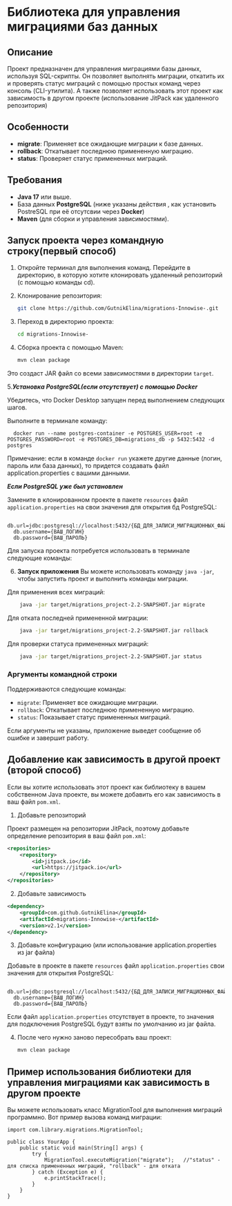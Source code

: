 # Библиотека для управления миграциями баз данных

## Описание
Проект предназначен для управления миграциями базы данных, используя SQL-скрипты. Он позволяет выполнять миграции, откатить их и проверять статус 
миграций с помощью простых команд через консоль (CLI-утилита). А также позволяет использовать этот проект как зависимость в другом проекте (использование JitPack как удаленного репозитория)

## Особенности

- **migrate**: Применяет все ожидающие миграции к базе данных.
- **rollback**: Откатывает последнюю примененную миграцию.
- **status**: Проверяет статус примененных миграций.

## Требования

- **Java 17** или выше.
- База данных **PostgreSQL** (ниже указаны действия , как установить PostreSQL при её отсутсвии через **Docker**)
- **Maven** (для сборки и управления зависимостями).

## Запуск проекта через командную строку(первый способ)

1. Откройте терминал для выполнения команд. Перейдите в директорию, в которую хотите клонировать удаленный репозиторий (с помощью команды cd).

2. Клонирование репозитория:
   ```bash
   git clone https://github.com/GutnikElina/migrations-Innowise-.git

3. Переход в директорию проекта:
   ```bash
   cd migrations-Innowise-

4. Сборка проекта с помощью Maven:
   ```bash
   mvn clean package
Это создаст JAR файл со всеми зависимостями в директории `target`.

5.***Установка PostgreSQL(если отсутствует) с помощью Docker***

Убедитесь, что Docker Desktop запущен перед выполнением следующих шагов.

Выполните в терминале команду:
```
  docker run --name postgres-container -e POSTGRES_USER=root -e POSTGRES_PASSWORD=root -e POSTGRES_DB=migrations_db -p 5432:5432 -d postgres
```
Примечание: если в команде ```docker run``` укажете другие данные (логин, пароль или база данных), то придется создавать файл application.properties с вашими данными.


***Если PostgreSQL уже был установлен***

Замените в клонированном проекте в пакете ```resources``` файл ```application.properties``` на свои значения для открытия бд PostgreSQL:
```
  db.url=jdbc:postgresql://localhost:5432/{БД_ДЛЯ_ЗАПИСИ_МИГРАЦИОННЫХ_ФАЙЛОВ}
  db.username={ВАШ_ЛОГИН}
  db.password={ВАШ_ПАРОЛЬ}
```
Для запуска проекта потребуется использовать в терминале следующие команды:

6. **Запуск приложения**
    Вы можете использовать команду `java -jar`, чтобы запустить проект и выполнить команды миграции.

Для применения всех миграций:

```bash
    java -jar target/migrations_project-2.2-SNAPSHOT.jar migrate
 ```

Для отката последней примененной миграции:

```bash
    java -jar target/migrations_project-2.2-SNAPSHOT.jar rollback
```

Для проверки статуса примененных миграций:

```bash
    java -jar target/migrations_project-2.2-SNAPSHOT.jar status
```
### Аргументы командной строки

Поддерживаются следующие команды:

- `migrate`: Применяет все ожидающие миграции.
- `rollback`: Откатывает последнюю примененную миграцию.
- `status`: Показывает статус примененных миграций.

Если аргументы не указаны, приложение выведет сообщение об ошибке и завершит работу.

## Добавление как зависимость в другой проект (второй способ)
Если вы хотите использовать этот проект как библиотеку в вашем собственном Java проекте, вы можете добавить его как зависимость в ваш файл `pom.xml`.

1. Добавьте репозиторий

Проект размещен на репозитории JitPack, поэтому добавьте определение репозитория в ваш файл `pom.xml`:

```xml
<repositories>
    <repository>
        <id>jitpack.io</id>
        <url>https://jitpack.io</url>
    </repository>
</repositories>
```

2. Добавьте зависимость
   
```xml
<dependency>
    <groupId>com.github.GutnikElina</groupId>
    <artifactId>migrations-Innowise-</artifactId>
    <version>v2.1</version>
</dependency>
```

3. Добавьте конфигурацию (или использование application.properties из jar файла)

Добавьте в проекте в пакете ```resources``` файл ```application.properties``` свои значения для открытия PostgreSQL:
```
  db.url=jdbc:postgresql://localhost:5432/{БД_ДЛЯ_ЗАПИСИ_МИГРАЦИОННЫХ_ФАЙЛОВ}
  db.username={ВАШ_ЛОГИН}
  db.password={ВАШ_ПАРОЛЬ}
```
Если файл ```application.properties``` отсутствует в проекте, то значения для подключения PostgreSQL будут взяты по умолчанию из jar файла.

4. После чего нужно заново пересобрать ваш проект:
   ```bash
   mvn clean package
   ```

## Пример использования библиотеки для управления миграциями как зависимость в другом проекте

Вы можете использовать класс MigrationTool для выполнения миграций программно. Вот пример вызова команд миграции:
```
import com.library.migrations.MigrationTool;

public class YourApp {
    public static void main(String[] args) {
        try {
            MigrationTool.executeMigration("migrate");   //"status" - для списка примененных миграций, "rollback" - для отката
        } catch (Exception e) {
            e.printStackTrace();
        }
    }
}
```
